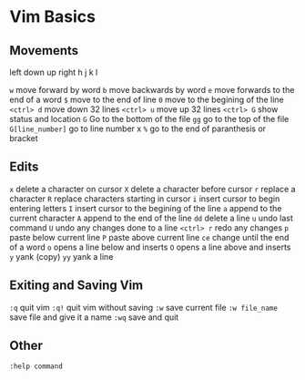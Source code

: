 # Vim Basics
## Movements
left down up right
h    j    k  l

`w` move forward by word
`b` move backwards by word
`e` move forwards to the end of a word
`$` move to the end of line
`0` move to the begining of the line
`<ctrl> d` move down 32 lines
`<ctrl> u` move up 32 lines
`<ctrl> G` show status and location
`G` Go to the bottom of the file
`gg` go to the top of the file
`G[line_number]` go to line number x
`%` go to the end of paranthesis or bracket
## Edits
`x` delete a character on cursor
`X` delete a character before cursor
`r` replace a character 
`R` replace characters starting in cursor 
`i` insert cursor to begin entering letters
`I` insert cursor to the begining of the line 
`a` append to the current character
`A` append to the end of the line
`dd` delete a line
`u` undo last command
`U` undo any changes done to a line
`<ctrl> r` redo any changes
`p` paste below current line
`P` paste above current line
`ce` change until the end of a word
`o` opens a line below and inserts
`O` opens a line above and inserts
`y` yank (copy)
`yy` yank a line

## Exiting and Saving Vim
`:q` quit vim
`:q!` quit vim without saving 
`:w` save current file
`:w file_name` save file and give it a name
`:wq` save and quit

## Other
`:help command`
